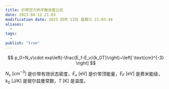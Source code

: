 ```yaml
---
title: 价带空穴热平衡浓度公式
date: 2023-04-12 21:03
modification date: 2023 四月 12日 星期三 21:03:44
aliases:
  - 
tags:
  - 
publish: "true"
---
```


$$
p_0=N_v\cdot exp\left(-\frac{E_f-E_v}{k_0T}\right)~\left[ \text{cm}^{-3} \right]
$$

$N_v~\left[ \text{cm}^{-3} \right]$ 是价带有效状态密度，$E_v~\left[ \text{eV} \right]$ 是价带顶能量，$E_F~\left[ \text{eV} \right]$ 是费米能级，$k_0~\left[ \text{J/K} \right]$ 是玻尔兹曼常数，$T~\left[ \text{K} \right]$ 是温度。
